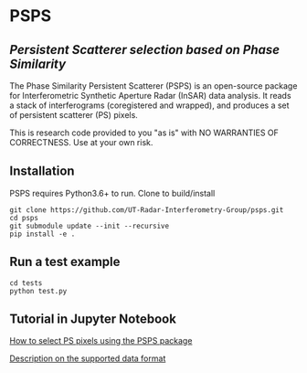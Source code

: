 # PSPS
## _Persistent Scatterer selection based on Phase Similarity_
The Phase Similarity Persistent Scatterer (PSPS) is an open-source package for Interferometric Synthetic Aperture Radar (InSAR) data analysis. It reads a stack of interferograms (coregistered and wrapped), and produces a set of persistent scatterer (PS) pixels.

This is research code provided to you "as is" with NO WARRANTIES OF CORRECTNESS. Use at your own risk.

## Installation
PSPS requires Python3.6+ to run.
Clone to build/install
```
git clone https://github.com/UT-Radar-Interferometry-Group/psps.git
cd psps
git submodule update --init --recursive
pip install -e .
```

## Run a test example
```
cd tests
python test.py
```

## Tutorial in Jupyter Notebook
[How to select PS pixels using the PSPS package](tests/tutorial.ipynb)

[Description on the supported data format](tests/data_format.ipynb)
